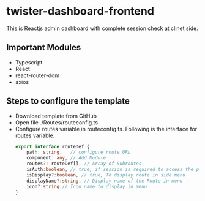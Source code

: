 # twister-dashboard-frontend
This is Reactjs admin dashboard with complete session check at clinet side.

## Important Modules
<ul>
<li>
Typescript
</li>

<li>
React
</li>

<li>
react-router-dom
</li>

<li>
axios
</li>
</ul>

## Steps to configure the template
<ul>
<li>
Download template from GitHub
</li>
<li>
Open file ./Routes/routeconfig.ts
</li>
<li>
Configure routes variable in routeconfig.ts. Following is the interface for routes variable.

```typescript
export interface routeDef {
    path: string,   // configure route URL
    component: any, // Add Module
    routes?: routeDef[], // Array of Subroutes
    isAuth:boolean, // true, if session is required to access the page.
    isDisplay?:boolean, // true, To display route in side menu
    displayName?:string, // Display name of the Route in menu
    icon?:string // Icon name to display in menu 
}
```
</li>
</ul>
